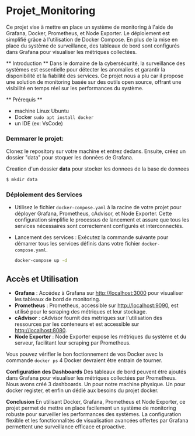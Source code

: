 # Projet_Monitoring

Ce projet vise à mettre en place un système de monitoring à l'aide de Grafana, Docker, Prometheus, et Node Exporter. Le déploiement est simplifié grâce à l'utilisation de Docker Compose. En plus de la mise en place du système de surveillance, des tableaux de bord sont configurés dans Grafana pour visualiser les métriques collectées.

** Introduction **
Dans le domaine de la cybersécurité, la surveillance des systèmes est essentielle pour détecter les anomalies et garantir la disponibilité et la fiabilité des services. Ce projet nous a plu car il propose une solution de monitoring basée sur des outils open source, offrant une visibilité en temps réel sur les performances du système.

** Prérequis **
- machine Linux Ubuntu
- Docker ```sudo apt install docker```
- un IDE (ex: VsCode)


### Demmarer le projet:
Clonez le repository sur votre machine et entrez dedans.
Ensuite, créez un dossier "data" pour stoquer les données de Grafana.

Creation d'un dossier **data** pour stocker les donnees de la base de donnees
```bash
$ mkdir data
```
### Déploiement des Services

- Utilisez le fichier `docker-compose.yaml` à la racine de votre projet pour déployer Grafana, Prometheus, cAdvisor, et Node Exporter. Cette configuration simplifie le processus de lancement et assure que tous les services nécessaires sont correctement configurés et interconnectés.

- Lancement des services : Exécutez la commande suivante pour démarrer tous les services définis dans votre fichier `docker-compose.yaml`.

  ```bash
  docker-compose up -d
  ```

## Accès et Utilisation

- **Grafana** : Accédez à Grafana sur <http://localhost:3000> pour visualiser les tableaux de bord de monitoring.
- **Prometheus** : Prometheus, accessible sur <http://localhost:9090>, est utilisé pour le scraping des métriques et leur stockage.
- **cAdvisor** : cAdvisor fournit des métriques sur l'utilisation des ressources par les conteneurs et est accessible sur <http://localhost:8080>.
- **Node Exporter** : Node Exporter expose les métriques du système et du serveur, facilitant leur scraping par Prometheus.

Vous pouvez vérifier le bon foctionnement de vos Docker avec la commande ```docker ps``` 4 Docker devraient être entrain de tourner.


**Configuration des Dashboards**
Des tableaux de bord peuvent être ajoutés dans Grafana pour visualiser les métriques collectées par Prometheus. Nous avons créé 3 dashboards. Un pour notre machine physique. Un pour docker register, et enfin un dédié aux besoins du projet docker. 

**Conclusion**
En utilisant Docker, Grafana, Prometheus et Node Exporter, ce projet permet de mettre en place facilement un système de monitoring robuste pour surveiller les performances des systèmes. La configuration flexible et les fonctionnalités de visualisation avancées offertes par Grafana permettent une surveillance efficace et proactive.


